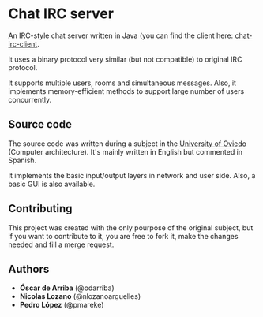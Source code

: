 Chat IRC server
===============

An IRC-style chat server written in Java (you can find the client here: [chat-irc-client](https://github.com/odarriba/chat-irc-client).

It uses a binary protocol very similar (but not compatible) to original IRC protocol.

It supports multiple users, rooms and simultaneous messages. Also, it implements memory-efficient methods to support large number of users concurrently.

Source code
-----------
The source code was written during a subject in the [University of Oviedo](http://www.uniovi.es) (Computer architecture). It's mainly written in English but commented in Spanish.

It implements the basic input/output layers in network and user side. Also, a basic GUI is also available.

Contributing
------------
This project was created with the only pourpose of the original subject, but if you want to contribute to it, you are free to fork it, make the changes needed and fill a merge request.

Authors
-------
* **Óscar de Arriba** (@odarriba)
* **Nicolas Lozano** (@nlozanoarguelles)
* **Pedro López** (@pmareke)
